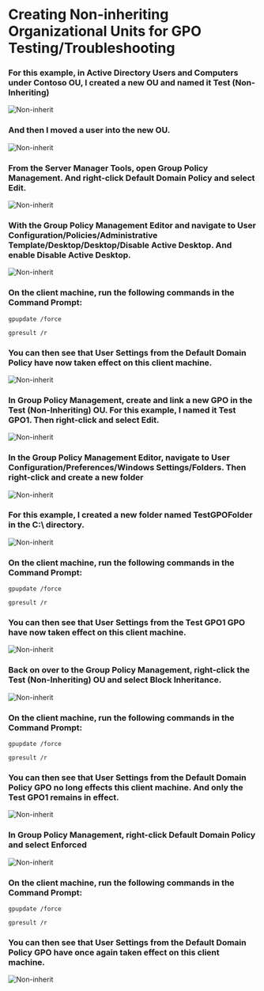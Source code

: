 <h1>Creating Non-inheriting Organizational Units for GPO Testing/Troubleshooting</h1>

### For this example, in Active Directory Users and Computers under Contoso OU, I created a new OU and named it **Test (Non-Inheriting)**
![Non-inherit](https://github.com/whuynhit/ActiveDirectory/blob/main/Group%20Policy%20Troubleshooting/Creating%20Non-inheriting%20Organizational%20Units%20for%20GPO%20TestingTroubleshooting/sub/1.png)
### And then I moved a user into the new OU.
![Non-inherit](https://github.com/whuynhit/ActiveDirectory/blob/main/Group%20Policy%20Troubleshooting/Creating%20Non-inheriting%20Organizational%20Units%20for%20GPO%20TestingTroubleshooting/sub/2.png)
### From the Server Manager Tools, open Group Policy Management. And right-click **Default Domain Policy** and select Edit. 
![Non-inherit](https://github.com/whuynhit/ActiveDirectory/blob/main/Group%20Policy%20Troubleshooting/Creating%20Non-inheriting%20Organizational%20Units%20for%20GPO%20TestingTroubleshooting/sub/3.png)
### With the Group Policy Management Editor and navigate to User Configuration/Policies/Administrative Template/Desktop/Desktop/Disable Active Desktop. And enable Disable Active Desktop.
![Non-inherit](https://github.com/whuynhit/ActiveDirectory/blob/main/Group%20Policy%20Troubleshooting/Creating%20Non-inheriting%20Organizational%20Units%20for%20GPO%20TestingTroubleshooting/sub/4.png)
### On the client machine, run the following commands in the Command Prompt:

```
gpupdate /force

gpresult /r
```
### You can then see that User Settings from the Default Domain Policy have now taken effect on this client machine.
![Non-inherit](https://github.com/whuynhit/ActiveDirectory/blob/main/Group%20Policy%20Troubleshooting/Creating%20Non-inheriting%20Organizational%20Units%20for%20GPO%20TestingTroubleshooting/sub/5.png)

### In Group Policy Management, create and link a new GPO in the **Test (Non-Inheriting)** OU. For this example, I named it Test GPO1. Then right-click and select Edit.
![Non-inherit](https://github.com/whuynhit/ActiveDirectory/blob/main/Group%20Policy%20Troubleshooting/Creating%20Non-inheriting%20Organizational%20Units%20for%20GPO%20TestingTroubleshooting/sub/6.png)

### In the Group Policy Management Editor, navigate to User Configuration/Preferences/Windows Settings/Folders. Then right-click and create a new folder
![Non-inherit](https://github.com/whuynhit/ActiveDirectory/blob/main/Group%20Policy%20Troubleshooting/Creating%20Non-inheriting%20Organizational%20Units%20for%20GPO%20TestingTroubleshooting/sub/7.png)

### For this example, I created a new folder named **TestGPOFolder** in the C:\ directory.
![Non-inherit](https://github.com/whuynhit/ActiveDirectory/blob/main/Group%20Policy%20Troubleshooting/Creating%20Non-inheriting%20Organizational%20Units%20for%20GPO%20TestingTroubleshooting/sub/8.png)

### On the client machine, run the following commands in the Command Prompt:

```
gpupdate /force

gpresult /r
```
### You can then see that User Settings from the **Test GPO1** GPO have now taken effect on this client machine.
![Non-inherit](https://github.com/whuynhit/ActiveDirectory/blob/main/Group%20Policy%20Troubleshooting/Creating%20Non-inheriting%20Organizational%20Units%20for%20GPO%20TestingTroubleshooting/sub/9.png)

### Back on over to the Group Policy Management, right-click the Test (Non-Inheriting) OU and select **Block Inheritance**.
![Non-inherit](https://github.com/whuynhit/ActiveDirectory/blob/main/Group%20Policy%20Troubleshooting/Creating%20Non-inheriting%20Organizational%20Units%20for%20GPO%20TestingTroubleshooting/sub/10.png)

### On the client machine, run the following commands in the Command Prompt:

```
gpupdate /force

gpresult /r
```
### You can then see that User Settings from the Default Domain Policy GPO no long effects this client machine. And only the Test GPO1 remains in effect.
![Non-inherit](https://github.com/whuynhit/ActiveDirectory/blob/main/Group%20Policy%20Troubleshooting/Creating%20Non-inheriting%20Organizational%20Units%20for%20GPO%20TestingTroubleshooting/sub/11.png)

### In Group Policy Management, right-click Default Domain Policy and select Enforced
![Non-inherit](https://github.com/whuynhit/ActiveDirectory/blob/main/Group%20Policy%20Troubleshooting/Creating%20Non-inheriting%20Organizational%20Units%20for%20GPO%20TestingTroubleshooting/sub/12.png)

### On the client machine, run the following commands in the Command Prompt:

```
gpupdate /force

gpresult /r
```
### You can then see that User Settings from the Default Domain Policy GPO have once again taken effect on this client machine.
![Non-inherit](https://github.com/whuynhit/ActiveDirectory/blob/main/Group%20Policy%20Troubleshooting/Creating%20Non-inheriting%20Organizational%20Units%20for%20GPO%20TestingTroubleshooting/sub/13.png)
